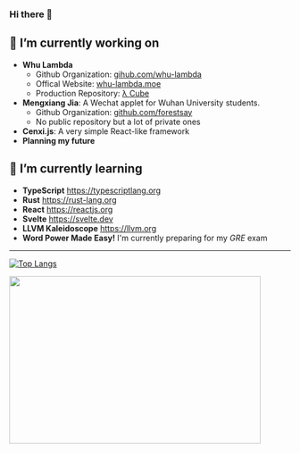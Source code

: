  ### Hi there 👋
 
 ## 🔭 I’m currently working on
 - **Whu Lambda**
   - Github Organization: [gihub.com/whu-lambda](https://github.com/Whu-Lambda)
   - Offical Website: [whu-lambda.moe](https://whu-lambda.moe) 
   - Production Repository: [λ Cube](https://github.com/Whu-Lambda/Lambda-Cube)
 - **Mengxiang Jia**: A Wechat applet for Wuhan University students.
   - Github Organization: [github.com/forestsay](https://github.com/forestsay)
   - No public repository but a lot of private ones
 - **Cenxi.js**: A very simple React-like framework
 - **Planning my future**
 ## 🌱 I’m currently learning
 - **TypeScript** https://typescriptlang.org
 - **Rust** https://rust-lang.org
 - **React** https://reactjs.org
 - **Svelte** https://svelte.dev
 - **LLVM Kaleidoscope** https://llvm.org
 - **Word Power Made Easy!** I'm currently preparing for my *GRE* exam
---
 [![Top Langs](https://github-readme-stats.vercel.app/api/top-langs/?username=minnakamiyuki&layout=compact&theme=tokyonight&card_width=400)](https://github.com/minnakamiyuki/github-readme-stats)
 
 <img src="https://user-images.githubusercontent.com/84240546/150674697-55c92bff-5a9a-4301-8cd3-476cdd0c92af.png" width="450px" style="height:300px" />

<!---
minnakamiyuki/minnakamiyuki is a ✨ special ✨ repository because its `README.md` (this file) appears on your GitHub profile.
You can click the Preview link to take a look at your changes.
--->
